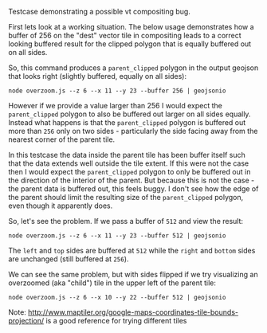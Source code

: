 
Testcase demonstrating a possible vt compositing bug.

First lets look at a working situation. The below usage demonstrates how a buffer of 256 on the "dest" vector tile in compositing leads to a correct looking buffered result for the clipped polygon that is equally buffered out on all sides.

So, this command produces a `parent_clipped` polygon in the output geojson that looks right (slightly buffered, equally on all sides):

```
node overzoom.js --z 6 --x 11 --y 23 --buffer 256 | geojsonio
```


However if we provide a value larger than 256 I would expect the `parent_clipped` polygon to also be buffered out larger on all sides equally. Instead what happens is that the `parent_clipped` polygon is buffered out more than `256` only on two sides - particularly the side facing away from the nearest corner of the parent tile.

In this testcase the data inside the parent tile has been buffer itself such that the data extends well outside the tile extent. If this were not the case then I would expect the `parent_clipped` polygon to only be buffered out in the direction of the interior of the parent. But because this is not the case - the parent data is buffered out, this feels buggy. I don't see how the edge of the parent should limit the resulting size of the `parent_clipped` polygon, even though it apparently does.

So, let's see the problem. If we pass a buffer of `512` and view the result:

```
node overzoom.js --z 6 --x 11 --y 23 --buffer 512 | geojsonio
```

The `left` and `top` sides are buffered at `512` while the `right` and `bottom` sides are unchanged (still buffered at `256`).

We can see the same problem, but with sides flipped if we try visualizing an overzoomed (aka "child") tile in the upper left of the parent tile:


```
node overzoom.js --z 6 --x 10 --y 22 --buffer 512 | geojsonio
```


Note: http://www.maptiler.org/google-maps-coordinates-tile-bounds-projection/ is a good reference for trying different tiles
